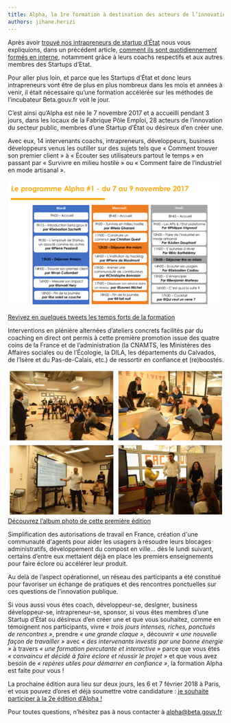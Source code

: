 ```yaml
---
title: Alpha, la 1re formation à destination des acteurs de l’innovation du secteur public
authors: jihane.herizi
---
```


Après avoir [trouvé nos intrapreneurs de startup d’État](https://beta.gouv.fr/2017/02/27/comment-former-des-intrapreneurs.html) nous vous expliquions, dans un précédent article, [comment ils sont quotidiennement formés en interne](https://beta.gouv.fr/2017/02/27/comment-former-des-intrapreneurs.html), notamment grâce à leurs coachs respectifs et aux autres membres des Startups d’Etat.

Pour aller plus loin, et parce que les Startups d’État et donc leurs intrapreneurs vont être de plus en plus nombreux dans les mois et années à venir, il était nécessaire qu’une formation accélérée sur les méthodes de l’incubateur Beta.gouv.fr voit le jour.

<!--more-->

C’est ainsi qu’Alpha est née le 7 novembre 2017 et a accueilli pendant 3 jours, dans les locaux de la Fabrique Pôle Emploi, 28 acteurs de l’innovation du secteur public, membres d’une Startup d’État ou désireux d’en créer une.

Avec eux, 14 intervenants coachs, intrapreneurs, développeurs, business développeurs venus les outiller sur des sujets tels que  « Comment trouver son premier client » à « Écouter ses utilisateurs partout le temps » en passant par « Survivre en milieu hostile » ou « Comment faire de l’industriel en mode artisanal ».

![](/img/posts/Programme%20Alpha.png)

[Revivez en quelques tweets les temps forts de la formation](https://storify.com/AlphaGouv/formation-alpha-premiere-session)

Interventions en plénière alternées d’ateliers concrets facilités par du coaching en direct ont permis à cette première promotion issue des quatre coins de la France et de l’administration (la CNAMTS, les Ministères des Affaires sociales ou de l’Écologie, la DILA, les départements du Calvados, de l’Isère et du Pas-de-Calais, etc.) de ressortir en confiance et (re)boostés.

![](/img/posts/Photos%20Alpha.png)
[Découvrez l’album photo de cette première édition](https://photos.google.com/share/AF1QipOZZFfZASJvZqFOIuXzkKqSva6_aspz2zQo-uN6QMXB078LTWpNdIAv3H0oTqEQPw?key=R096cmQtbFVYangwdEFJZ09HeWlVTVdXZndjZldn)

Simplification des autorisations de travail en France, création d'une communauté d'agents pour aider les usagers à résoudre leurs blocages administratifs, développement du compost en ville... dès le lundi suivant, certains d’entre eux mettaient déjà en place les premiers enseignements pour faire éclore ou accélérer leur produit.

Au delà de l’aspect opérationnel, un réseau des participants a été constitué pour favoriser un échange de pratiques et des rencontres ponctuelles sur ces questions de l’innovation publique.

Si vous aussi vous êtes coach, développeur-se, designer, business développeur-se, intrapreneur-se, sponsor, si vous êtes membres d’une Startup d’État ou désireux d’en créer une et que vous souhaitez, comme en témoignent nos participants, vivre *« trois jours intenses, riches, ponctués de rencontres »*, prendre *« une grande claque »*, découvrir *« une nouvelle façon de travailler »* avec *« des intervenants investis par une bonne énergie »* à travers *« une formation percutante et interactive »* parce que vous êtes *« convaincu et décidé à faire éclore et réussir le projet »* et que vous avez besoin de *« repères utiles pour démarrer en confiance »*, la formation Alpha est faite pour vous !

La prochaine édition aura lieu sur deux jours, les 6 et 7 février 2018 à Paris, et vous pouvez d’ores et déjà soumettre votre candidature : [je souhaite participer à la 2e édition d’Alpha !](https://formation-alpha.typeform.com/to/x2hc5J)

Pour toutes questions, n’hésitez pas à nous contacter à [alpha@beta.gouv.fr](mailto:alpha@beta.gouv.fr)
